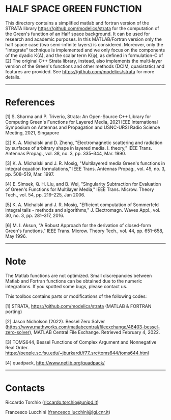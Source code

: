 
# HALF SPACE GREEN FUNCTION
This directory contains a simplified matlab and fortran version of the STRATA library https://github.com/modelics/strata for the computation of the Green's function of an Half space background. It can be used for research and academic purposes. In this MATLAB/Fortran version only the half space case (two semi-infinite layers) is considered. Moreover, only the "integrate" technique is implemented and we only focus on the components of the dyadic K(A), and the scalar term K(φ), as defined in formulation-C of [2]
The original C++ Strata library, instead, also implements the multi-layer version of the Green's functions and other methods (DCIM, quasistatic) and features are provided. See https://github.com/modelics/strata for more details. 

-------------------------------------------------------------------

# References
[1] S. Sharma and P. Triverio, Strata: An Open-Source C++ Library for Computing Green's Functions for Layered Media, 2021 IEEE International Symposium on Antennas and Propagation and USNC-URSI Radio Science Meeting, 2021, Singapore
	
[2] K. A. Michalski and D. Zheng, "Electromagnetic scattering and radiation by surfaces of arbitrary shape in layered media. I. theory," IEEE Trans. Antennas Propag., vol. 38, no. 3, pp. 335–344, Mar. 1990.

[3] K. A. Michalski and J. R. Mosig, "Multilayered media Green's functions in integral equation formulations," IEEE Trans. Antennas Propag., vol. 45, no. 3, pp. 508–519, Mar. 1997.

[4] E. Simsek, Q. H. Liu, and B. Wei, "Singularity Subtraction for Evaluation of Green's Functions for Multilayer Media," IEEE Trans. Microw. Theory Tech., vol. 54, pp. 216–225, Jan 2006.

[5] K. A. Michalski and J. R. Mosig, "Efficient computation of Sommerfeld integral tails - methods and algorithms," J. Electromagn. Waves Appl., vol. 30, no. 3, pp. 281–317, 2016.

[6] M. I. Aksun, "A Robust Approach for the derivation of closed-form Green's functions," IEEE Trans. Microw. Theory Tech., vol. 44, pp. 651–658, May 1996.	

-------------------------------------------------------------------

# Note
The Matlab functions are not optimized. 
Small discrepancies between Matlab and Fortran functions can be obtained due to the numeric integrations. 
If you spotted some bugs, please contact us. 

This toolbox contains parts or modifications of the following codes:

[1] STRATA, https://github.com/modelics/strata (MATLAB & FORTRAN porting)

[2] Jason Nicholson (2022). Bessel Zero Solver (https://www.mathworks.com/matlabcentral/fileexchange/48403-bessel-zero-solver), MATLAB Central File Exchange. Retrieved February 4, 2022.

[3] TOMS644, Bessel Functions of Complex Argument and Nonnegative Real Order. https://people.sc.fsu.edu/~jburkardt/f77_src/toms644/toms644.html

[4] quadpack, http://www.netlib.org/quadpack/

-------------------------------------------------------------------

# Contacts
Riccardo Torchio (riccardo.torchio@unipd.it)

Francesco Lucchini (francesco.lucchini@igi.cnr.it)
